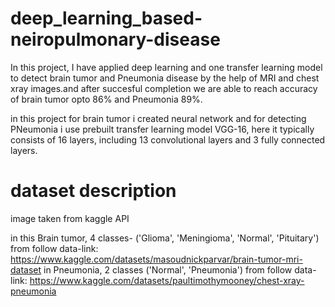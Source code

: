 # deep_learning_based-neiropulmonary-disease
In this project, I have applied deep learning and one transfer learning model to detect brain tumor and Pneumonia disease by the help of MRI and chest xray images.and after succesful completion we are able to reach accuracy of brain tumor opto 86% and Pneumonia 89%.

in this project for brain tumor i created neural network and for detecting PNeumonia i use prebuilt transfer learning model VGG-16, here it typically consists of 16 layers, including 13 convolutional layers and 3 fully connected layers.

# dataset description
  image taken from kaggle API

in this Brain tumor,
  4 classes- ('Glioma', 'Meningioma', 'Normal', 'Pituitary')
  from follow data-link:  https://www.kaggle.com/datasets/masoudnickparvar/brain-tumor-mri-dataset
in Pneumonia,
  2 classes ('Normal', 'Pneumonia')
from follow data-link:    https://www.kaggle.com/datasets/paultimothymooney/chest-xray-pneumonia
  
